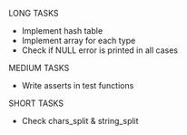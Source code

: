 LONG TASKS

- Implement hash table
- Implement array for each type
- Check if NULL error is printed in all cases

MEDIUM TASKS

- Write asserts in test functions

SHORT TASKS

- Check chars_split & string_split
